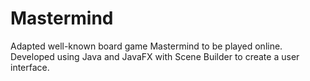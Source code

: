 # Mastermind
Adapted well-known board game Mastermind to be played online. Developed using Java and JavaFX with Scene Builder to create a user interface.

